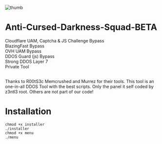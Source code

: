 ![thumb](https://cdn.discordapp.com/attachments/822901599847317524/826504252922003507/unknown.png)
# Anti-Cursed-Darkness-Squad-BETA
Cloudflare UAM, Captcha & JS Challenge Bypass<br>BlazingFast Bypass<br>OVH UAM Bypass<br>DDOS Guard (js) Bypass<br>Strong DDOS Layer 7<br>Private Tool<br><br><p> Thanks to R00tS3c Memcrushed and Murrez for their tools. This tool is an one-in-all DDOS Tool with the best scripts. Only the panel it self coded by z3ntl3 root. Others are not part of our code!

# Installation
<code>chmod +x installer</code><br>
<code>./installer</code><br>
<code>chmod +x menu</code><br>
<code>./menu</code><br>
